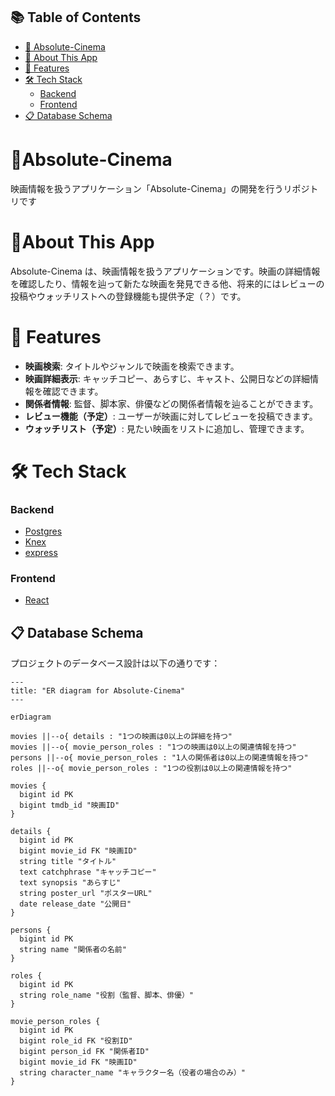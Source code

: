 ## 📚 Table of Contents

- [🎥 Absolute-Cinema](#-absolute-cinema)
- [📖 About This App](#-about-this-app)
- [🚀 Features](#-features)
- [🛠 Tech Stack](#-tech-stack)
  - [Backend](#backend)
  - [Frontend](#frontend)
- [📋 Database Schema](#-database-schema)


# 🎥Absolute-Cinema
映画情報を扱うアプリケーション「Absolute-Cinema」の開発を行うリポジトリです

# 📖About This App
Absolute-Cinema は、映画情報を扱うアプリケーションです。映画の詳細情報を確認したり、情報を辿って新たな映画を発見できる他、将来的にはレビューの投稿やウォッチリストへの登録機能も提供予定（？）です。

# 🚀 Features
- **映画検索**: タイトルやジャンルで映画を検索できます。
- **映画詳細表示**: キャッチコピー、あらすじ、キャスト、公開日などの詳細情報を確認できます。
- **関係者情報**: 監督、脚本家、俳優などの関係者情報を辿ることができます。
- **レビュー機能（予定）**: ユーザーが映画に対してレビューを投稿できます。
- **ウォッチリスト（予定）**: 見たい映画をリストに追加し、管理できます。

# 🛠 Tech Stack
### Backend
- [Postgres](https://www.postgresql.org/)
- [Knex](https://github.com/knex/knex)
- [express](https://github.com/expressjs/express)

### Frontend
- [React](https://github.com/facebook/react)

## 📋 Database Schema

プロジェクトのデータベース設計は以下の通りです：

```mermaid
---
title: "ER diagram for Absolute-Cinema"
---

erDiagram

movies ||--o{ details : "1つの映画は0以上の詳細を持つ"
movies ||--o{ movie_person_roles : "1つの映画は0以上の関連情報を持つ"
persons ||--o{ movie_person_roles : "1人の関係者は0以上の関連情報を持つ"
roles ||--o{ movie_person_roles : "1つの役割は0以上の関連情報を持つ"

movies {
  bigint id PK
  bigint tmdb_id "映画ID"
}

details {
  bigint id PK
  bigint movie_id FK "映画ID"
  string title "タイトル"
  text catchphrase "キャッチコピー"
  text synopsis "あらすじ"
  string poster_url "ポスターURL"
  date release_date "公開日"
}

persons {
  bigint id PK
  string name "関係者の名前"
}

roles {
  bigint id PK
  string role_name "役割（監督、脚本、俳優）"
}

movie_person_roles {
  bigint id PK
  bigint role_id FK "役割ID"
  bigint person_id FK "関係者ID"
  bigint movie_id FK "映画ID"
  string character_name "キャラクター名（役者の場合のみ）"
}

